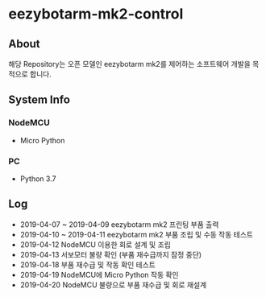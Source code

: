 # eezybotarm-mk2-control

## About
해당 Repository는 오픈 모델인 eezybotarm mk2를 제어하는 소프트웨어 개발을 목적으로 합니다.

## System Info
### NodeMCU
 - Micro Python
### PC
 - Python 3.7

## Log
- 2019-04-07 ~ 2019-04-09 eezybotarm mk2 프린팅 부품 출력
- 2019-04-10 ~ 2019-04-11 eezybotarm mk2 부품 조립 및 수동 작동 테스트
- 2019-04-12 NodeMCU 이용한 회로 설계 및 조립
- 2019-04-13 서보모터 불량 확인 (부품 재수급까지 잠정 중단)
- 2019-04-18 부품 재수급 및 작동 확인 테스트
- 2019-04-19 NodeMCU에 Micro Python 작동 확인
- 2019-04-20 NodeMCU 불량으로 부품 재수급 및 회로 재설계
